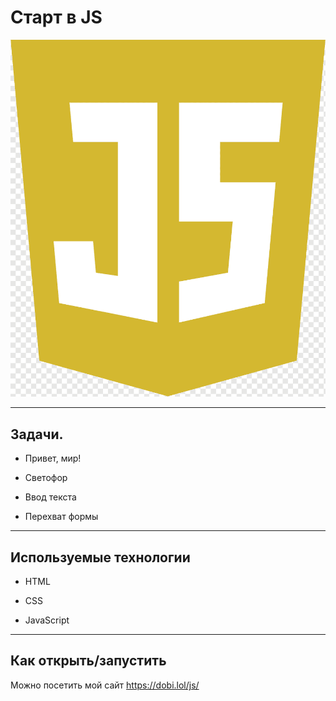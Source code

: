 #  Старт в JS

![js-logo](/logo.png)

---
## Задачи.

* Привет, мир!

* Светофор

* Ввод текста

* Перехват формы
---

## Используемые технологии

* HTML

* CSS

* JavaScript

---
## Как открыть/запустить

Можно посетить мой сайт  https://dobi.lol/js/ 
